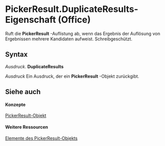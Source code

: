 
# PickerResult.DuplicateResults-Eigenschaft (Office)

Ruft die  **PickerResult** -Auflistung ab, wenn das Ergebnis der Auflösung von Ergebnissen mehrere Kandidaten aufweist. Schreibgeschützt.


## Syntax

 _Ausdruck_. **DuplicateResults**

 _Ausdruck_ Ein Ausdruck, der ein **PickerResult** -Objekt zurückgibt.


## Siehe auch


#### Konzepte


[PickerResult-Objekt](5229d2ad-a32e-a864-9de4-dc651199ff58.md)
#### Weitere Ressourcen


[Elemente des PickerResult-Objekts](http://msdn.microsoft.com/library/3d04c242-a306-c3f6-34e4-6c5a590a369f%28Office.15%29.aspx)